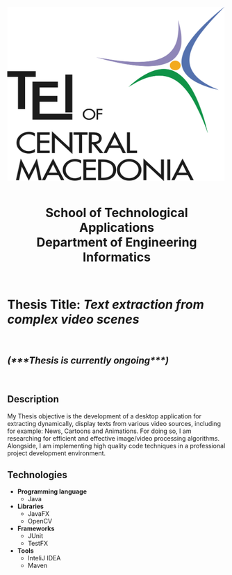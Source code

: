 <a href="http://www.teicm.gr/index.php?lang=en" target="_blank"> <img src="tei.png" width="500" height="400" align="middle"> </a>
<br>
<br>
<center><h1>School of Technological Applications<br>
Department of Engineering Informatics
</h1></center>

<br>



<h1>Thesis Title: <i>Text extraction from complex video scenes</i></h1>

<br>
<h2><i>(***Thesis is currently ongoing***)</i></h2>
<br>
<h2>Description</h2>
<p>My Thesis objective is the development of a desktop application for extracting dynamically, display texts from various video sources, including for example: News, Cartoons and Animations. For doing so, I am researching for efficient and effective image/video processing algorithms. Alongside, I am implementing high quality code techniques in a professional project development environment.</p>

<h2>Technologies</h2>

<ul>
  
  <li>
      <b>Programming language</b>
      <ul>
        <li>
            Java 
        </li>
      </ul>    
  </li>
  
  <li>
      <b>Libraries</b>
      <ul>
        <li>
            JavaFX
        </li>
        <li>
            OpenCV
        </li>
      </ul>    
  </li>
  
  <li>
      <b>Frameworks</b>
      <ul>
        <li>
            JUnit
        </li>
        <li>
            TestFX
        </li>
      </ul>    
  </li>
  
  <li>
      <b>Tools</b>
      <ul>
        <li>
            InteliJ IDEA
        </li>
        <li>
            Maven
        </li>
      </ul>    
  </li>
  
</ul>









